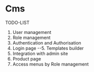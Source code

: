 # Cms
TODO-LIST

1. User management
2. Role management
3. Authentication and Authorisation
4. Login page
--5. Templates builder
6. Integration with admin site
7. Product page
8. Access menus by Role management
